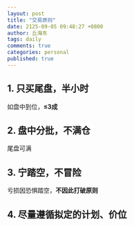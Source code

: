 ```yaml
---
layout: post
title: "交易原则"
date: 2125-09-05 09:48:27 +0800
author: 丘海东 
tags: daily
comments: true
categories: personal
published: true
---
```


## 1. 只买尾盘，半小时  
如盘中到位，**≤3成**  
## 2. 盘中分批，不满仓
尾盘可满  
## 3. 宁踏空，不冒险
亏损因恐惧踏空，**不因此打破原则**
## 4. 尽量遵循拟定的计划、价位
